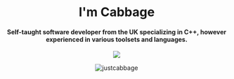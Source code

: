 
<h1 align="center">I'm Cabbage</h1>
<h4 align="center">Self-taught software developer from the UK specializing in C++, however experienced in various toolsets and languages.</h1>
<p align="center">
    <p align="center"> <td align="center" style="padding=0;width=50%;">
    <img src="https://github-readme-stats.vercel.app/api/?username=JustCabbage&title_color=4F8CC9&text_color=9f9f9f&show_icons=true&bg_color=00000000&hide_border=true&icon_color=4F8CC9&hide_title=true&count_private=true&include_all_commits=true&enable_animations=true" /> </p>
    <p align="center"> <img src="https://komarev.com/ghpvc/?username=justcabbage&style=flat-square&color=grey" alt="justcabbage" /> </p>
</p>


